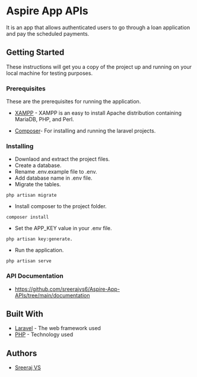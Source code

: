 # Aspire App APIs

It is an app that allows authenticated users to go through a loan application and pay the scheduled payments.

## Getting Started

These instructions will get you a copy of the project up and running on your local machine for testing purposes.

### Prerequisites

These are the prerequisites for running the application.

* [XAMPP](https://www.apachefriends.org/download.html) - XAMPP is an easy to install Apache distribution containing MariaDB, PHP, and Perl.

* [Composer](https://getcomposer.org/download)- For installing and running the laravel projects.

### Installing

* Downlaod and extract the project files.
* Create a database.
* Rename .env.example file to .env.
* Add database name in .env file.
* Migrate the tables.
```
php artisan migrate
```
* Install composer to the project folder.
```
composer install
```
*  Set the APP_KEY value in your .env file.
```
php artisan key:generate.
```
* Run the application.
```
php artisan serve
```

### API Documentation

* https://github.com/sreerajvs6/Aspire-App-APIs/tree/main/documentation

## Built With

* [Laravel](https://laravel.com/) - The web framework used
* [PHP](https://www.php.net) - Technology used

## Authors

* [Sreeraj VS](https://github.com/sreerajvs6)

